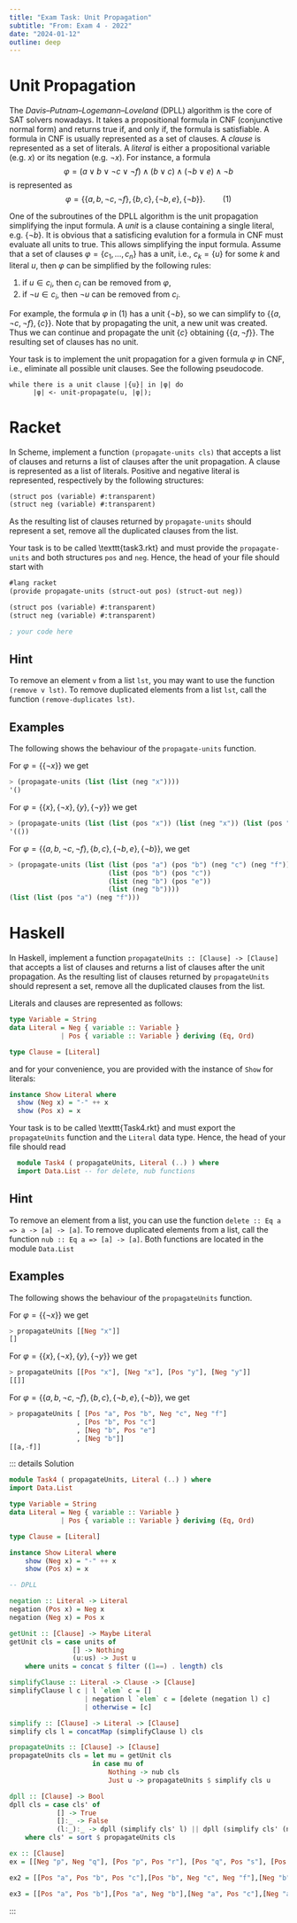 ```yaml
---
title: "Exam Task: Unit Propagation"
subtitle: "From: Exam 4 - 2022"
date: "2024-01-12"
outline: deep
---
```


# Unit Propagation

The *Davis–Putnam–Logemann–Loveland* (DPLL) algorithm is the core of SAT solvers nowadays. It takes
a propositional formula in CNF (conjunctive normal form) and returns true if, and only if, the
formula is satisfiable. A formula in CNF is usually represented as a set of clauses. A *clause*
is represented as a set of literals. A *literal* is either a propositional variable (e.g. $x$)
or its negation (e.g. $\neg x$). For instance, a formula 
$$
 \varphi=(a\vee b\vee \neg c\vee\neg f)\wedge(b\vee c)\wedge(\neg b\vee e)\wedge \neg b
$$
is represented as 
$$
  \varphi=\{\{a,b,\neg c,\neg f\}, \{b,c\}, \{\neg b, e\}, \{\neg b\}\}. \qquad (1)
$$

One of the subroutines of the DPLL algorithm is the unit propagation simplifying the input formula.
A *unit* is a clause containing a single literal, e.g. $\{\neg b\}$.  It is obvious that a
satisficing evalution for a formula in CNF must evaluate all units to true.  This allows simplifying
the input formula. Assume that a set of clauses $\varphi=\{c_1,\ldots,c_n\}$ has a unit, i.e.,
$c_k=\{u\}$ for some $k$ and literal $u$, then $\varphi$ can be simplified by the following rules:

1. if $u\in c_i$, then $c_i$ can be removed from $\varphi$,
2. if $\neg u\in c_i$, then $\neg u$ can be removed from $c_i$.

For example, the formula $\varphi$ in $(1)$ has a unit $\{\neg b\}$, so we can simplify to
$\{\{a,\neg c,\neg f\}, \{c\}\}$. Note that by propagating the unit, a new unit was created. Thus we
can continue and propagate the unit $\{c\}$ obtaining $\{\{a,\neg f\}\}$. The resulting set of
clauses has no unit.

Your task is to implement the unit propagation for a given formula $\varphi$ in CNF, i.e., eliminate
all possible unit clauses. See the following pseudocode.
```
while there is a unit clause |{u}| in |φ| do
      |φ| <- unit-propagate(u, |φ|);
```

# Racket

In Scheme, implement a function `(propagate-units cls)` that accepts a list of
clauses and returns a list of clauses after the unit propagation.  A clause is represented as a list
of literals. Positive and negative literal is represented, respectively by the following structures:
```scheme
(struct pos (variable) #:transparent)
(struct neg (variable) #:transparent)
```
As the resulting list of clauses returned by `propagate-units` should represent 
a set, remove all the duplicated clauses from the list.

Your task is to be called \texttt{task3.rkt} and must provide the `propagate-units` and 
both structures `pos` and `neg`.
Hence, the head of your file should start with
```scheme
#lang racket
(provide propagate-units (struct-out pos) (struct-out neg))

(struct pos (variable) #:transparent)
(struct neg (variable) #:transparent)  

; your code here
```

## Hint
To remove an element `v` from a list `lst`, 
you may want to use the function `(remove v lst)`. 
To remove duplicated elements from a list `lst`, 
call the function `(remove-duplicates lst)`.

## Examples
The following shows the behaviour of the `propagate-units` function.

For $\varphi=\{\{\neg x\}\}$ we get 
```scheme
> (propagate-units (list (list (neg "x"))))
'()
```

For $\varphi=\{\{x\}, \{\neg x\},\{y\},\{\neg y\}\}$ we get 
```scheme
> (propagate-units (list (list (pos "x")) (list (neg "x")) (list (pos "y")) (list (neg "y"))))
'(())
```

For $\varphi=\{\{a,b,\neg c,\neg f\}, \{b,c\}, \{\neg b, e\}, \{\neg b\}\}$, we get
```scheme
> (propagate-units (list (list (pos "a") (pos "b") (neg "c") (neg "f")) 
                         (list (pos "b") (pos "c"))
                         (list (neg "b") (pos "e"))
                         (list (neg "b"))))
(list (list (pos "a") (neg "f")))
```
  
# Haskell

In Haskell, implement a function
`propagateUnits :: [Clause] -> [Clause]` that accepts
a list of clauses and returns a list of clauses after the unit propagation.
As the resulting list of clauses returned by `propagateUnits` should represent 
a set, remove all the duplicated clauses from the list.

Literals and clauses are represented as follows:
```haskell
type Variable = String
data Literal = Neg { variable :: Variable }
             | Pos { variable :: Variable } deriving (Eq, Ord)

type Clause = [Literal]
```
and for your convenience, you are provided with the instance of `Show` for literals:
```haskell
instance Show Literal where
  show (Neg x) = "-" ++ x
  show (Pos x) = x
```

Your task is to be called \texttt{Task4.rkt} and must export the `propagateUnits` 
function and the `Literal` data type.
Hence, the head of your file should read

```haskell
  module Task4 ( propagateUnits, Literal (..) ) where
  import Data.List -- for delete, nub functions
```

## Hint

To remove an element from a list, you can use the function 
`delete :: Eq a => a -> [a] -> [a]`. 
To remove duplicated elements from a list, 
call the function `nub :: Eq a => [a] -> [a]`.
Both functions are located in the module `Data.List`

## Examples
The following shows the behaviour of the `propagateUnits` function.

For $\varphi=\{\{\neg x\}\}$ we get 
```haskell
> propagateUnits [[Neg "x"]]
[]
```

For $\varphi=\{\{x\}, \{\neg x\}, \{y\}, \{\neg y\}\}$ we get 
```haskell
> propagateUnits [[Pos "x"], [Neg "x"], [Pos "y"], [Neg "y"]]
[[]]
```

For $\varphi=\{\{a,b,\neg c,\neg f\}, \{b,c\}, \{\neg b, e\}, \{\neg b\}\}$, we get
```haskell
> propagateUnits [ [Pos "a", Pos "b", Neg "c", Neg "f"]
                 , [Pos "b", Pos "c"]
                 , [Neg "b", Pos "e"]
                 , [Neg "b"]]
[[a,-f]]
```

::: details Solution
```haskell
module Task4 ( propagateUnits, Literal (..) ) where
import Data.List

type Variable = String
data Literal = Neg { variable :: Variable }
             | Pos { variable :: Variable } deriving (Eq, Ord)

type Clause = [Literal]

instance Show Literal where
    show (Neg x) = "-" ++ x
    show (Pos x) = x

-- DPLL

negation :: Literal -> Literal
negation (Pos x) = Neg x
negation (Neg x) = Pos x

getUnit :: [Clause] -> Maybe Literal
getUnit cls = case units of
                [] -> Nothing
                (u:us) -> Just u
    where units = concat $ filter ((1==) . length) cls

simplifyClause :: Literal -> Clause -> [Clause]
simplifyClause l c | l `elem` c = []
                   | negation l `elem` c = [delete (negation l) c]
                   | otherwise = [c]

simplify :: [Clause] -> Literal -> [Clause]
simplify cls l = concatMap (simplifyClause l) cls

propagateUnits :: [Clause] -> [Clause]
propagateUnits cls = let mu = getUnit cls
                     in case mu of
                         Nothing -> nub cls
                         Just u -> propagateUnits $ simplify cls u 

dpll :: [Clause] -> Bool
dpll cls = case cls' of
            [] -> True
            []:_ -> False
            (l:_):_ -> dpll (simplify cls' l) || dpll (simplify cls' (negation l))
    where cls' = sort $ propagateUnits cls                  

ex :: [Clause]
ex = [[Neg "p", Neg "q"], [Pos "p", Pos "r"], [Pos "q", Pos "s"], [Pos "s"]]

ex2 = [[Pos "a", Pos "b", Pos "c"],[Pos "b", Neg "c", Neg "f"],[Neg "b", Pos "e"],[Neg "b"]]

ex3 = [[Pos "a", Pos "b"],[Pos "a", Neg "b"],[Neg "a", Pos "c"],[Neg "a", Neg "c"]]
```
:::
